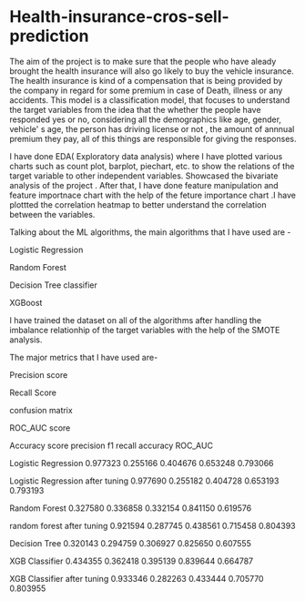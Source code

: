 # Health-insurance-cros-sell-prediction

The aim of the project is to make sure that the people who have aleady brought the health insurance will also go likely to buy the vehicle insurance. The health insurance is kind of a compensation that is being provided by the company in regard for some premium in case of Death, illness or any accidents.
This model is a classification model, that focuses to understand the target variables from the idea that the whether the people have responded yes or no, considering all the demographics like age, gender, vehicle' s age, the person has driving license or not , the amount of annnual premium they pay, all of this things are responsible for giving the responses.  





I have done EDA( Exploratory data analysis) where I have plotted various charts such as count plot, barplot, piechart, etc. to show the relations of the target variable to other independent variables. Showcased the bivariate analysis of the project . After that, I have done feature manipulation and feature importnace chart with the help of the feture importance chart .I have plottted the correlation heatmap to better understand the correlation between the variables.



Talking about the ML algorithms, the main algorithms that I have used are -

Logistic Regression

Random Forest

Decision Tree classifier

XGBoost


I have trained the dataset on all of the algorithms after handling the imbalance relationhip of the target variables with the help of the SMOTE analysis.


The major metrics that I have used are-

Precision score


 Recall Score

confusion matrix

ROC_AUC score

Accuracy score
                                                                  precision    f1              recall     accuracy   ROC_AUC

Logistic Regression                                              	0.977323	    0.255166  	   0.404676  	0.653248	0.793066

Logistic Regression after tuning	                                0.977690	   0.255182    	0.404728	  0.653193	  0.793193

Random Forest	                                                    0.327580	   0.336858    	0.332154	  0.841150	  0.619576

random forest after tuning	                                       0.921594	    0.287745	    0.438561	  0.715458	0.804393

Decision Tree                                                     	0.320143	  0.294759    	0.306927	  0.825650	0.607555

XGB Classifier	                                                    0.434355	  0.362418	   0.395139	   0.839644	  0.664787

XGB Classifier after tuning	                                       0.933346 	  0.282263	  0.433444	 0.705770	     0.803955

